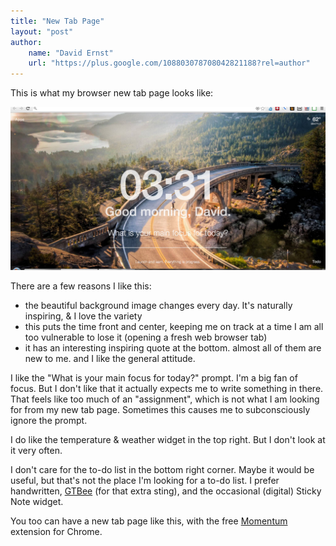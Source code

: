 ```yaml
---
title: "New Tab Page"
layout: "post"
author: 
    name: "David Ernst"
    url: "https://plus.google.com/108803078708042821188?rel=author"
---
```


This is what my browser new tab page looks like:

![beautiful Chrome new tab page screenshot](/images/new-tab-page.jpg)

There are a few reasons I like this:
* the beautiful background image changes every day. It's naturally inspiring, & I love the variety
* this puts the time front and center, keeping me on track at a time I am all too vulnerable to lose it (opening a fresh web browser tab)
* it has an interesting inspiring quote at the bottom. almost all of them are new to me. and I like the general attitude.

I like the "What is your main focus for today?" prompt. I'm a big fan of focus. But I don't like that it actually expects me to write something in there. That feels like too much of an "assignment", which is not what I am looking for from my new tab page. Sometimes this causes me to subconsciously ignore the prompt.

I do like the temperature & weather widget in the top right. But I don't look at it very often.

I don't care for the to-do list in the bottom right corner. Maybe it would be useful, but that's not the place I'm looking for a to-do list. I prefer handwritten, [GTBee](http://blog.beeminder.com/gtbee/) (for that extra sting), and the occasional (digital) Sticky Note widget.

You too can have a new tab page like this, with the free [Momentum](https://chrome.google.com/webstore/detail/momentum/laookkfknpbbblfpciffpaejjkokdgca) extension for Chrome.